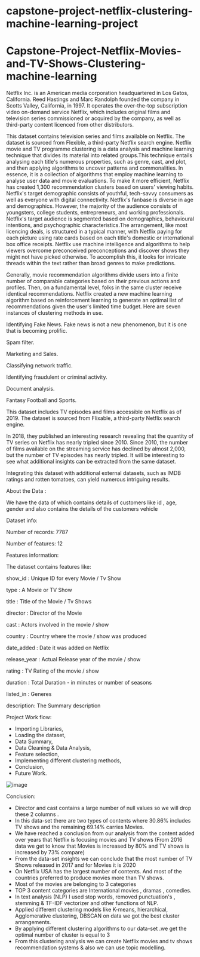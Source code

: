 # capstone-project-netflix-clustering-machine-learning-project

# Capstone-Project-Netflix-Movies-and-TV-Shows-Clustering-machine-learning
Netflix Inc. is an American media corporation headquartered in Los Gatos, California. Reed Hastings and Marc Randolph founded the company in Scotts Valley, California, in 1997. It operates the over-the-top subscription video on-demand service Netflix, which includes original films and television series commissioned or acquired by the company, as well as third-party content licenced from other distributors.

This dataset contains television series and films available on Netflix. The dataset is sourced from Flexible, a third-party Netflix search engine. Netflix movie and TV programme clustering is a data analysis and machine learning technique that divides its material into related groups.This technique entails analysing each title's numerous properties, such as genre, cast, and plot, and then applying algorithms to uncover patterns and commonalities. In essence, it is a collection of algorithms that employ machine learning to analyse user data and movie evaluations. To make it more efficient, Netflix has created 1,300 recommendation clusters based on users' viewing habits. Netflix's target demographic consists of youthful, tech-savvy consumers as well as everyone with digital connectivity. Netflix's fanbase is diverse in age and demographics. However, the majority of the audience consists of youngsters, college students, entrepreneurs, and working professionals. Netflix's target audience is segmented based on demographics, behavioural intentions, and psychographic characteristics.The arrangement, like most licencing deals, is structured in a typical manner, with Netflix paying for each picture using rate cards based on each title's domestic or international box office receipts. Netflix use machine intelligence and algorithms to help viewers overcome preconceived preconceptions and discover shows they might not have picked otherwise. To accomplish this, it looks for intricate threads within the text rather than broad genres to make predictions.

Generally, movie recommendation algorithms divide users into a finite number of comparable categories based on their previous actions and profiles. Then, on a fundamental level, folks in the same cluster receive identical recommendations. Netflix created a new machine learning algorithm based on reinforcement learning to generate an optimal list of recommendations given the user's limited time budget. Here are seven instances of clustering methods in use.

Identifying Fake News. Fake news is not a new phenomenon, but it is one that is becoming prolific.

Spam filter.

Marketing and Sales.

Classifying network traffic.

Identifying fraudulent or criminal activity.

Document analysis.

Fantasy Football and Sports.

This dataset includes TV episodes and films accessible on Netflix as of 2019. The dataset is sourced from Flixable, a third-party Netflix search engine.

In 2018, they published an interesting research revealing that the quantity of TV series on Netflix has nearly tripled since 2010. Since 2010, the number of films available on the streaming service has declined by almost 2,000, but the number of TV episodes has nearly tripled. It will be interesting to see what additional insights can be extracted from the same dataset.

Integrating this dataset with additional external datasets, such as IMDB ratings and rotten tomatoes, can yield numerous intriguing results.

About the Data :

We have the data of which contains details of customers like id , age, gender and also contains the details of the customers vehicle

Dataset info:


Number of records: 7787

Number of features: 12

Features information:

The dataset contains features like:


show_id : Unique ID for every Movie / Tv Show

type : A Movie or TV Show

title : Title of the Movie / Tv Shows

director : Director of the Movie

cast : Actors involved in the movie / show

country : Country where the movie / show was produced

date_added : Date it was added on Netflix

release_year : Actual Release year of the movie / show

rating : TV Rating of the movie / show

duration : Total Duration - in minutes or number of seasons

listed_in : Generes

description: The Summary description

Project Work flow:

- Importing Libraries,
- Loading the dataset,
- Data Summary,
- Data Cleaning & Data Analysis,
- Feature selection,
- Implementing different clustering methods,
- Conclusion,
- Future Work.




![image](https://github.com/samchak18/Capstone-Project-4_Netflix-Movies-and-TV-Shows-Clustering/assets/114379464/8eb63ae3-09a2-40a5-93eb-f692c933e181)




Conclusion:

- Director and cast contains a large number of null values so we will drop these 2 columns .
- In this data-set there are two types of contents where 30.86% includes TV shows and the remaining 69.14%  carries Movies.
- We have reached a conclusion from our analysis from the content added over years that Netflix is focusing
movies and TV shows (From 2016 data we get to know that Movies is increased by 80% and TV shows is  increased by 73% compare)
- From the data-set insights we can conclude that the most number of TV Shows released in 2017 and for  Movies it is 2020
- On Netflix USA has the largest number of contents. And most of the countries preferred to produce movies  more than TV shows.
- Most of the movies are belonging to 3 categories
- TOP 3 content categories are International movies , dramas , comedies.
- 	In text analysis (NLP) I used stop words, removed punctuation's , stemming & TF-IDF vectorizer and other  functions of NLP.
- 	Applied different clustering models like K-means, hierarchical, Agglomerative clustering, DBSCAN on data we got the best cluster arrangements.
- 	By applying different clustering algorithms to our data-set .we get the optimal number of  cluster is equal to 3
- 	From this clustering analysis we can create Netflix movies and tv shows recommendation systems & also we can use topic modelling.
